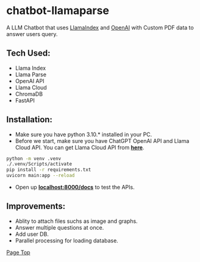 # chatbot-llamaparse

A LLM Chatbot that uses [LlamaIndex](https://www.llamaindex.ai/) and [OpenAI](https://openai.com/) with Custom PDF data to answer users query.

## Tech Used:
- Llama Index
- Llama Parse
- OpenAI API
- Llama Cloud
- ChromaDB
- FastAPI


## Installation:

- Make sure you have python 3.10.* installed in your PC.
- Before we start, make sure you have ChatGPT OpenAI API and Llama Cloud API. You can get Llama Cloud API from [**here**](https://cloud.llamaindex.ai/).

```bash
python -m venv .venv
./.venv/Scripts/activate
pip install -r requirements.txt
uvicorn main:app --reload
```

- Open up [**localhost:8000/docs**](http://localhost:8000/docs) to test the APIs.


## Improvements:

- Ablity to attach files suchs as image and graphs.
- Answer multiple questions at once.
- Add user DB.
- Parallel processing for loading database.

[Page Top](#chatbot-llamaparse)